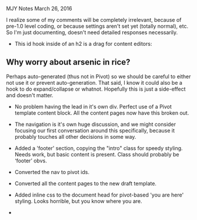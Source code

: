 MJY Notes
March 26, 2016

I realize some of my comments will be completely irrelevant, because of pre-1.0 level coding, or because settings aren't set yet (totally normal), etc. So I'm just documenting, doesn't need detailed responses necessarily. 


* This id hook inside of an h2 is a drag for content editors:

<h2 id="why-worry-about-arsenic-in-rice-">Why worry about arsenic in rice?</h2>

Perhaps auto-generated (thus not in Pivot) so we should be careful to either not use it or prevent auto-generation. That said, I know it could also be a hook to do expand/collapse or whatnot. Hopefully this is just a side-effect and doesn't matter. 

* No problem having the lead in it's own div. Perfect use of a Pivot template content block. All the content pages now have this broken out. 

* The navigation is it's own huge discussion, and we might consider focusing our first conversation around this specifically, because it probably touches all other decisions in some way.

* Added a 'footer' section, copying the "intro" class for speedy styling. Needs work, but basic content is present. Class should probably be ‘footer’ obvs.

* Converted the nav to pivot ids. 

* Converted all the content pages to the new draft template.

* Added inline css to the document head for pivot-based 'you are here' styling. Looks horrible, but you know where you are.

* 